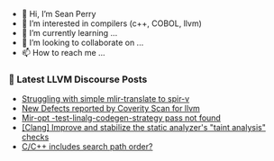 - 👋 Hi, I’m Sean Perry
- 👀 I’m interested in compilers (c++, COBOL, llvm)
- 🌱 I’m currently learning ...
- 💞️ I’m looking to collaborate on ...
- 📫 How to reach me ...

<!---
s66perry/s66perry is a ✨ special ✨ repository because its `README.md` (this file) appears on your GitHub profile.
You can click the Preview link to take a look at your changes.
--->
### 📕 Latest LLVM Discourse Posts

<!-- DISCOURSE-LLVM:START -->
- [Struggling with simple mlir-translate to spir-v](https://discourse.llvm.org/t/struggling-with-simple-mlir-translate-to-spir-v/68579#post_10)
- [New Defects reported by Coverity Scan for llvm](https://discourse.llvm.org/t/new-defects-reported-by-coverity-scan-for-llvm/68923#post_1)
- [Mir-opt -test-linalg-codegen-strategy pass not found](https://discourse.llvm.org/t/mir-opt-test-linalg-codegen-strategy-pass-not-found/68920#post_1)
- [[Clang] Improve and stabilize the static analyzer&#39;s &quot;taint analysis&quot; checks](https://discourse.llvm.org/t/clang-improve-and-stabilize-the-static-analyzers-taint-analysis-checks/68235#post_13)
- [C/C++ includes search path order?](https://discourse.llvm.org/t/c-c-includes-search-path-order/68868#post_4)
<!-- DISCOURSE-LLVM:END -->
